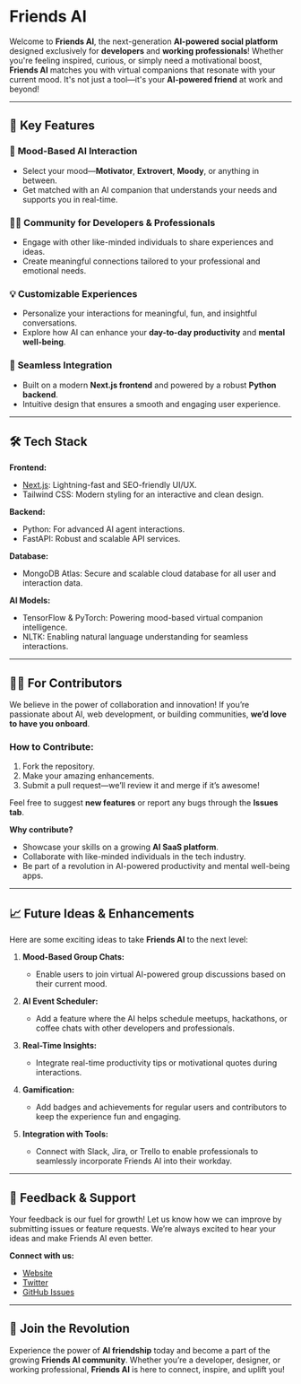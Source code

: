 # Friends AI

Welcome to **Friends AI**, the next-generation **AI-powered social platform** designed exclusively for **developers** and **working professionals**! Whether you're feeling inspired, curious, or simply need a motivational boost, **Friends AI** matches you with virtual companions that resonate with your current mood. It's not just a tool—it's your **AI-powered friend** at work and beyond!

---

## 🌟 Key Features

### 🤝 **Mood-Based AI Interaction**
- Select your mood—**Motivator**, **Extrovert**, **Moody**, or anything in between.
- Get matched with an AI companion that understands your needs and supports you in real-time.

### 🧑‍💻 **Community for Developers & Professionals**
- Engage with other like-minded individuals to share experiences and ideas.
- Create meaningful connections tailored to your professional and emotional needs.

### 💡 **Customizable Experiences**
- Personalize your interactions for meaningful, fun, and insightful conversations.
- Explore how AI can enhance your **day-to-day productivity** and **mental well-being**.

### 🚀 **Seamless Integration**
- Built on a modern **Next.js frontend** and powered by a robust **Python backend**.
- Intuitive design that ensures a smooth and engaging user experience.

---

## 🛠️ Tech Stack

**Frontend:**
- [Next.js](https://nextjs.org/): Lightning-fast and SEO-friendly UI/UX.
- Tailwind CSS: Modern styling for an interactive and clean design.

**Backend:**
- Python: For advanced AI agent interactions.
- FastAPI: Robust and scalable API services.

**Database:**
- MongoDB Atlas: Secure and scalable cloud database for all user and interaction data.

**AI Models:**
- TensorFlow & PyTorch: Powering mood-based virtual companion intelligence.
- NLTK: Enabling natural language understanding for seamless interactions.

---

## 👨‍💻 For Contributors

We believe in the power of collaboration and innovation! If you’re passionate about AI, web development, or building communities, **we’d love to have you onboard**.

### How to Contribute:
1. Fork the repository.
2. Make your amazing enhancements.
3. Submit a pull request—we’ll review it and merge if it’s awesome!

Feel free to suggest **new features** or report any bugs through the **Issues tab**.

**Why contribute?**
- Showcase your skills on a growing **AI SaaS platform**.
- Collaborate with like-minded individuals in the tech industry.
- Be part of a revolution in AI-powered productivity and mental well-being apps.

---

## 📈 Future Ideas & Enhancements

Here are some exciting ideas to take **Friends AI** to the next level:

1. **Mood-Based Group Chats:**
   - Enable users to join virtual AI-powered group discussions based on their current mood.

2. **AI Event Scheduler:**
   - Add a feature where the AI helps schedule meetups, hackathons, or coffee chats with other developers and professionals.

3. **Real-Time Insights:**
   - Integrate real-time productivity tips or motivational quotes during interactions.

4. **Gamification:**
   - Add badges and achievements for regular users and contributors to keep the experience fun and engaging.

5. **Integration with Tools:**
   - Connect with Slack, Jira, or Trello to enable professionals to seamlessly incorporate Friends AI into their workday.

---

## 💬 Feedback & Support

Your feedback is our fuel for growth! Let us know how we can improve by submitting issues or feature requests. We’re always excited to hear your ideas and make Friends AI even better.

**Connect with us:**
- [Website](#)
- [Twitter](#)
- [GitHub Issues](#)

---

## 🥂 Join the Revolution

Experience the power of **AI friendship** today and become a part of the growing **Friends AI community**. Whether you’re a developer, designer, or working professional, **Friends AI** is here to connect, inspire, and uplift you!

